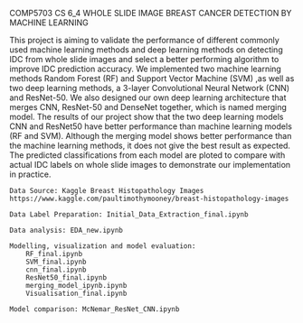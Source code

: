 COMP5703 CS 6_4 WHOLE SLIDE IMAGE BREAST CANCER DETECTION BY MACHINE LEARNING

This project is aiming to validate the performance of different commonly used machine learning methods and deep learning methods on detecting IDC from whole slide images and select a better performing algorithm to improve IDC prediction accuracy.
We implemented two machine learning methods Random Forest (RF) and Support Vector Machine (SVM) ,as well as two deep learning methods, a 3-layer Convolutional Neural Network (CNN) and ResNet-50. We also designed our own deep learning architecture that merges CNN, ResNet-50 and DenseNet together, which is named merging model. 
The results of our project show that the two deep learning models CNN and ResNet50 have better performance than machine learning models (RF and SVM). Although the merging model shows better performance than the machine learning methods, it does not give the best result as expected.
The predicted classifications from each model are ploted to compare with actual IDC labels on whole slide images to demonstrate our implementation in practice. 


	Data Source: Kaggle Breast Histopathology Images https://www.kaggle.com/paultimothymooney/breast-histopathology-images

	Data Label Preparation: Initial_Data_Extraction_final.ipynb

	Data analysis: EDA_new.ipynb

	Modelling, visualization and model evaluation: 
		RF_final.ipynb
		SVM_final.ipynb
		cnn_final.ipynb
		ResNet50_final.ipynb
		merging_model_ipynb.ipynb
		Visualisation_final.ipynb

	Model comparison: McNemar_ResNet_CNN.ipynb
